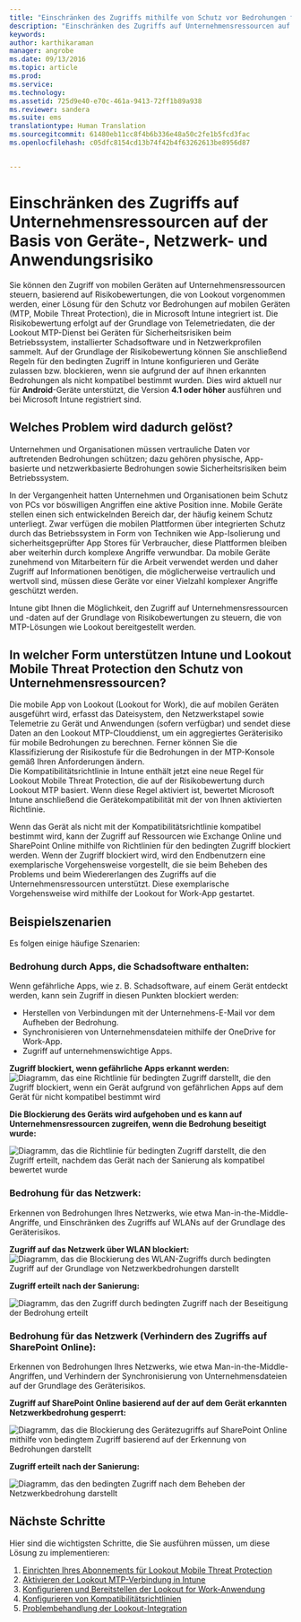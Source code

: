```yaml
---
title: "Einschränken des Zugriffs mithilfe von Schutz vor Bedrohungen für mobile Geräte | Microsoft Intune"
description: "Einschränken des Zugriffs auf Unternehmensressourcen auf der Basis von Geräte-, Netzwerk- und Anwendungsrisiko."
keywords: 
author: karthikaraman
manager: angrobe
ms.date: 09/13/2016
ms.topic: article
ms.prod: 
ms.service: 
ms.technology: 
ms.assetid: 725d9e40-e70c-461a-9413-72ff1b89a938
ms.reviewer: sandera
ms.suite: ems
translationtype: Human Translation
ms.sourcegitcommit: 61480eb11cc8f4b6b336e48a50c2fe1b5fcd3fac
ms.openlocfilehash: c05dfc8154cd13b74f42b4f63262613be8956d87


---
```


# Einschränken des Zugriffs auf Unternehmensressourcen auf der Basis von Geräte-, Netzwerk- und Anwendungsrisiko
Sie können den Zugriff von mobilen Geräten auf Unternehmensressourcen steuern, basierend auf Risikobewertungen, die von Lookout vorgenommen werden, einer Lösung für den Schutz vor Bedrohungen auf mobilen Geräten (MTP, Mobile Threat Protection), die in Microsoft Intune integriert ist. Die Risikobewertung erfolgt auf der Grundlage von Telemetriedaten, die der Lookout MTP-Dienst bei Geräten für Sicherheitsrisiken beim Betriebssystem, installierter Schadsoftware und in Netzwerkprofilen sammelt. Auf der Grundlage der Risikobewertung können Sie anschließend Regeln für den bedingten Zugriff in Intune konfigurieren und Geräte zulassen bzw. blockieren, wenn sie aufgrund der auf ihnen erkannten Bedrohungen als nicht kompatibel bestimmt wurden.  Dies wird aktuell nur für **Android**-Geräte unterstützt, die Version **4.1 oder höher** ausführen und bei Microsoft Intune registriert sind.  
## Welches Problem wird dadurch gelöst?
Unternehmen und Organisationen müssen vertrauliche Daten vor auftretenden Bedrohungen schützen; dazu gehören physische, App-basierte und netzwerkbasierte Bedrohungen sowie Sicherheitsrisiken beim Betriebssystem.

In der Vergangenheit hatten Unternehmen und Organisationen beim Schutz von PCs vor böswilligen Angriffen eine aktive Position inne. Mobile Geräte stellen einen sich entwickelnden Bereich dar, der häufig keinem Schutz unterliegt. Zwar verfügen die mobilen Plattformen über integrierten Schutz durch das Betriebssystem in Form von Techniken wie App-Isolierung und sicherheitsgeprüfter App Stores für Verbraucher, diese Plattformen bleiben aber weiterhin durch komplexe Angriffe verwundbar. Da mobile Geräte zunehmend von Mitarbeitern für die Arbeit verwendet werden und daher Zugriff auf Informationen benötigen, die möglicherweise vertraulich und wertvoll sind, müssen diese Geräte vor einer Vielzahl komplexer Angriffe geschützt werden.

Intune gibt Ihnen die Möglichkeit, den Zugriff auf Unternehmensressourcen und -daten auf der Grundlage von Risikobewertungen zu steuern, die von MTP-Lösungen wie Lookout bereitgestellt werden.

## In welcher Form unterstützen Intune und Lookout Mobile Threat Protection den Schutz von Unternehmensressourcen?
Die mobile App von Lookout (Lookout for Work), die auf mobilen Geräten ausgeführt wird, erfasst das Dateisystem, den Netzwerkstapel sowie Telemetrie zu Gerät und Anwendungen (sofern verfügbar) und sendet diese Daten an den Lookout MTP-Clouddienst, um ein aggregiertes Geräterisiko für mobile Bedrohungen zu berechnen. Ferner können Sie die Klassifizierung der Risikostufe für die Bedrohungen in der MTP-Konsole gemäß Ihren Anforderungen ändern.  
Die Kompatibilitätsrichtlinie in Intune enthält jetzt eine neue Regel für Lookout Mobile Threat Protection, die auf der Risikobewertung durch Lookout MTP basiert. Wenn diese Regel aktiviert ist, bewertet Microsoft Intune anschließend die Gerätekompatibilität mit der von Ihnen aktivierten Richtlinie.

Wenn das Gerät als nicht mit der Kompatibilitätsrichtlinie kompatibel bestimmt wird, kann der Zugriff auf Ressourcen wie Exchange Online und SharePoint Online mithilfe von Richtlinien für den bedingten Zugriff blockiert werden. Wenn der Zugriff blockiert wird, wird den Endbenutzern eine exemplarische Vorgehensweise vorgestellt, die sie beim Beheben des Problems und beim Wiedererlangen des Zugriffs auf die Unternehmensressourcen unterstützt. Diese exemplarische Vorgehensweise wird mithilfe der Lookout for Work-App gestartet.

## Beispielszenarien
Es folgen einige häufige Szenarien:
### Bedrohung durch Apps, die Schadsoftware enthalten:
Wenn gefährliche Apps, wie z. B. Schadsoftware, auf einem Gerät entdeckt werden, kann sein Zugriff in diesen Punkten blockiert werden:
* Herstellen von Verbindungen mit der Unternehmens-E-Mail vor dem Aufheben der Bedrohung.
* Synchronisieren von Unternehmensdateien mithilfe der OneDrive for Work-App.
* Zugriff auf unternehmenswichtige Apps.

**Zugriff blockiert, wenn gefährliche Apps erkannt werden:**
![Diagramm, das eine Richtlinie für bedingten Zugriff darstellt, die den Zugriff blockiert, wenn ein Gerät aufgrund von gefährlichen Apps auf dem Gerät für nicht kompatibel bestimmt wird](../media/mtp/malicious-apps-blocked.png)

**Die Blockierung des Geräts wird aufgehoben und es kann auf Unternehmensressourcen zugreifen, wenn die Bedrohung beseitigt wurde:**

![Diagramm, das die Richtlinie für bedingten Zugriff darstellt, die den Zugriff erteilt, nachdem das Gerät nach der Sanierung als kompatibel bewertet wurde](../media/mtp/malicious-apps-unblocked.png)
### Bedrohung für das Netzwerk:
Erkennen von Bedrohungen Ihres Netzwerks, wie etwa Man-in-the-Middle-Angriffe, und Einschränken des Zugriffs auf WLANs auf der Grundlage des Geräterisikos.

**Zugriff auf das Netzwerk über WLAN blockiert:**
![Diagramm, das die Blockierung des WLAN-Zugriffs durch bedingten Zugriff auf der Grundlage von Netzwerkbedrohungen darstellt](../media/mtp/network-wifi-blocked.png)

**Zugriff erteilt nach der Sanierung:**

![Diagramm, das den Zugriff durch bedingten Zugriff nach der Beseitigung der Bedrohung erteilt](../media/mtp/network-wifi-unblocked.png)
### Bedrohung für das Netzwerk (Verhindern des Zugriffs auf SharePoint Online):

Erkennen von Bedrohungen Ihres Netzwerks, wie etwa Man-in-the-Middle-Angriffen, und Verhindern der Synchronisierung von Unternehmensdateien auf der Grundlage des Geräterisikos.

**Zugriff auf SharePoint Online basierend auf der auf dem Gerät erkannten Netzwerkbedrohung gesperrt:**

![Diagramm, das die Blockierung des Gerätezugriffs auf SharePoint Online mithilfe von bedingtem Zugriff basierend auf der Erkennung von Bedrohungen darstellt](../media/mtp/network-spo-blocked.png)


**Zugriff erteilt nach der Sanierung:**

![Diagramm, das den bedingten Zugriff nach dem Beheben der Netzwerkbedrohung darstellt](../media/mtp/network-spo-unblocked.png)

## Nächste Schritte
Hier sind die wichtigsten Schritte, die Sie ausführen müssen, um diese Lösung zu implementieren:
1.  [Einrichten Ihres Abonnements für Lookout Mobile Threat Protection](set-up-your-subscription-with-lookout-mtp.md)
2.  [Aktivieren der Lookout MTP-Verbindung in Intune](enable-lookout-mtp-connection-in-intune.md)
3.  [Konfigurieren und Bereitstellen der Lookout for Work-Anwendung](configure-and-deploy-lookout-for-work-apps.md)
4.  [Konfigurieren von Kompatibilitätsrichtlinien](enable-device-threat-protection-rule-in-compliance-policy.md)
5.  [Problembehandlung der Lookout-Integration](http://docs.microsoft.com/en-us/intune/troubleshoot/troubleshooting-lookout-integration.md)



<!--HONumber=Sep16_HO2-->


